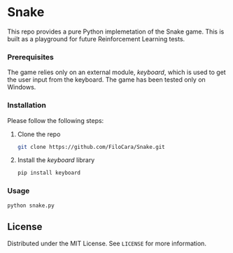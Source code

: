 # Snake

This repo provides a pure Python implemetation of the Snake game.
This is built as a playground for future Reinforcement Learning tests.

### Prerequisites

The game relies only on an external module, *keyboard*, which is used to get the user input from the keyboard.
The game has been tested only on Windows.

### Installation

Please follow the following steps:

1. Clone the repo
   ```sh
   git clone https://github.com/FiloCara/Snake.git
   ```
2. Install the *keyboard* library
   ```sh
   pip install keyboard
   ```

### Usage

```
python snake.py
```

<!-- LICENSE -->
## License

Distributed under the MIT License. See `LICENSE` for more information.


